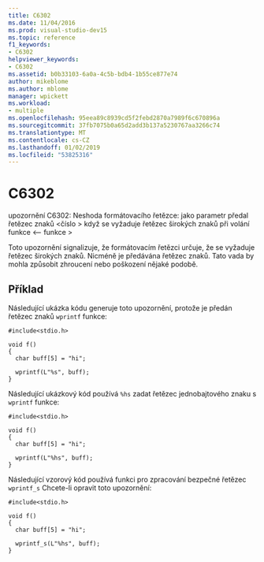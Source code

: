 ```yaml
---
title: C6302
ms.date: 11/04/2016
ms.prod: visual-studio-dev15
ms.topic: reference
f1_keywords:
- C6302
helpviewer_keywords:
- C6302
ms.assetid: b0b33103-6a0a-4c5b-bdb4-1b55ce877e74
author: mikeblome
ms.author: mblome
manager: wpickett
ms.workload:
- multiple
ms.openlocfilehash: 95eea89c8939cd5f2febd2870a7989f6c670896a
ms.sourcegitcommit: 37fb7075b0a65d2add3b137a5230767aa3266c74
ms.translationtype: MT
ms.contentlocale: cs-CZ
ms.lasthandoff: 01/02/2019
ms.locfileid: "53825316"
---
```

# <a name="c6302"></a>C6302
upozornění C6302: Neshoda formátovacího řetězce: jako parametr předal řetězec znaků \<číslo > když se vyžaduje řetězec širokých znaků při volání funkce \<– funkce >

 Toto upozornění signalizuje, že formátovacím řetězci určuje, že se vyžaduje řetězec širokých znaků. Nicméně je předávána řetězec znaků. Tato vada by mohla způsobit zhroucení nebo poškození nějaké podobě.

## <a name="example"></a>Příklad
 Následující ukázka kódu generuje toto upozornění, protože je předán řetězec znaků `wprintf` funkce:

```
#include<stdio.h>

void f()
{
  char buff[5] = "hi";

  wprintf(L"%s", buff);
}
```

 Následující ukázkový kód používá `%hs` zadat řetězec jednobajtového znaku s `wprintf` funkce:

```
#include<stdio.h>

void f()
{
  char buff[5] = "hi";

  wprintf(L"%hs", buff);
}
```

 Následující vzorový kód používá funkci pro zpracování bezpečné řetězec `wprintf_s` Chcete-li opravit toto upozornění:

```
#include<stdio.h>

void f()
{
  char buff[5] = "hi";

  wprintf_s(L"%hs", buff);
}
```